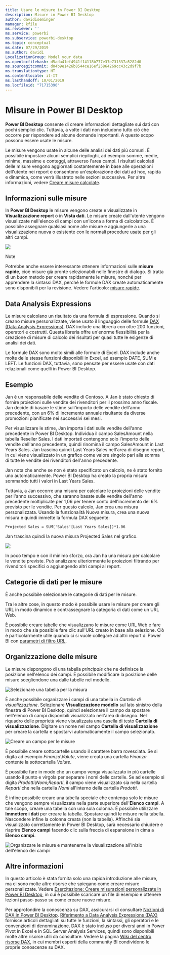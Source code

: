 ```yaml
---
title: Usare le misure in Power BI Desktop
description: Misure in Power BI Desktop
author: davidiseminger
manager: kfile
ms.reviewer: ''
ms.service: powerbi
ms.subservice: powerbi-desktop
ms.topic: conceptual
ms.date: 07/29/2019
ms.author: davidi
LocalizationGroup: Model your data
ms.openlocfilehash: d5ada41ef4941f14118b777e37e731337a5282d0
ms.sourcegitcommit: d04b9e1426b8544ce16ef25864269cc43c2d9f7b
ms.translationtype: HT
ms.contentlocale: it-IT
ms.lasthandoff: 10/01/2019
ms.locfileid: "71715390"
---
```

# <a name="measures-in-power-bi-desktop"></a>Misure in Power BI Desktop

**Power BI Desktop** consente di creare informazioni dettagliate sui dati con pochi semplici clic. Tuttavia, a volte i dati non includono tutto ciò che occorre per rispondere ad alcune domande importanti. A questo scopo possono essere usate le misure.

Le misure vengono usate in alcune delle analisi dei dati più comuni. È possibile impostare alcuni semplici riepiloghi, ad esempio somme, medie, minime, massime e conteggi, attraverso l'area campi. I risultati calcolati delle misure vengono aggiornati costantemente in base alle operazioni dell'utente nei report e consentono un'esplorazione dei dati ad hoc, rapida e dinamica, come verrà illustrato nelle sezioni successive. Per altre informazioni, vedere [Creare misure calcolate](/learn/modules/model-data-power-bi/4b-create-calculated-measures).

## <a name="understanding-measures"></a>Informazioni sulle misure

In **Power BI Desktop** le misure vengono create e visualizzate in **Visualizzazione report** o in **Vista dati**. Le misure create dall'utente vengono visualizzate nell'elenco di campi con un'icona a forma di calcolatrice. È possibile assegnare qualsiasi nome alle misure e aggiungerle a una visualizzazione nuova o esistente con le normali procedure usate per gli altri campi.

![](media/desktop-measures/measuresinpbid_measinfieldlist.png)

> [!NOTE]
> Potrebbe anche essere interessante ottenere informazioni sulle **misure rapide**, cioè misure già pronte selezionabili nelle finestre di dialogo. Si tratta di un buon metodo per creare rapidamente le misure, nonché per apprendere la sintassi DAX, perché le formule DAX create automaticamente sono disponibili per la revisione. Vedere l'articolo: [misure rapide](desktop-quick-measures.md).
> 
> 

## <a name="data-analysis-expressions"></a>Data Analysis Expressions

Le misure calcolano un risultato da una formula di espressione. Quando si creano misure personalizzate, viene usato il linguaggio delle formule [DAX (Data Analysis Expressions)](https://msdn.microsoft.com/library/gg413422.aspx). DAX include una libreria con oltre 200 funzioni, operatori e costrutti. Questa libreria offre un'enorme flessibilità per la creazione di misure di calcolo dei risultati per quasi tutte le esigenze di analisi dei dati.

Le formule DAX sono molto simili alle formule di Excel. DAX include anche molte delle stesse funzioni disponibili in Excel, ad esempio DATE, SUM e LEFT. Le funzioni DAX, tuttavia, sono pensate per essere usate con dati relazionali come quelli in Power BI Desktop.

## <a name="lets-look-at-an-example"></a>Esempio
Jan è un responsabile delle vendite di Contoso. A Jan è stato chiesto di fornire proiezioni sulle vendite dei rivenditori per il prossimo anno fiscale. Jan decide di basare le stime sull'importo delle vendite dell'anno precedente, con un 6% di incremento annuale risultante da diverse promozioni pianificate nei successivi sei mesi.

Per visualizzare le stime, Jan importa i dati sulle vendite dell'anno precedente in Power BI Desktop. Individua il campo SalesAmount nella tabella Reseller Sales. I dati importati contengono solo l'importo delle vendite dell'anno precedente, quindi rinomina il campo SalesAmount in Last Years Sales. Jan trascina quindi Last Years Sales nell'area di disegno report, in cui viene visualizzato in un grafico come valore singolo pari alla somma di tutte le vendite dei rivenditori dell'anno precedente.

Jan nota che anche se non è stato specificato un calcolo, ne è stato fornito uno automaticamente. Power BI Desktop ha creato la propria misura sommando tutti i valori in Last Years Sales.

Tuttavia, a Jan occorre una misura per calcolare le proiezioni delle vendite per l'anno successivo, che saranno basate sulle vendite dell'anno precedente moltiplicate per 1,06 per tenere conto dell'incremento del 6% previsto per le vendite. Per questo calcolo, Jan crea una misura personalizzata. Usando la funzionalità Nuova misura, crea una nuova misura e quindi immette la formula DAX seguente:

    Projected Sales = SUM('Sales'[Last Years Sales])*1.06

Jan trascina quindi la nuova misura Projected Sales nel grafico.

![](media/desktop-measures/measuresinpbid_lastyearsales.png)

In poco tempo e con il minimo sforzo, ora Jan ha una misura per calcolare le vendite previste. Può analizzare ulteriormente le proiezioni filtrando per rivenditori specifici o aggiungendo altri campi al report.

## <a name="data-categories-for-measures"></a>Categorie di dati per le misure

È anche possibile selezionare le categorie di dati per le misure. 

Tra le altre cose, in questo modo è possibile usare le misure per creare gli URL in modo dinamico e contrassegnare la categoria di dati come un URL Web. 

È possibile creare tabelle che visualizzano le misure come URL Web e fare in modo che sia possibile fare clic sull'URL creato in base alla selezione. Ciò è particolarmente utile quando ci si vuole collegare ad altri report di Power BI con [parametri di filtro URL](service-url-filters.md).


## <a name="organizing-your-measures"></a>Organizzazione delle misure

Le misure dispongono di una tabella *principale* che ne definisce la posizione nell'elenco dei campi. È possibile modificare la posizione delle misure scegliendone una dalle tabelle nel modello.

![Selezionare una tabella per la misura](media/desktop-measures/measures-03.png)

È anche possibile organizzare i campi di una tabella in *Cartelle di visualizzazione*. Selezionare **Visualizzazione modello** sul lato sinistro della finestra di Power BI Desktop, quindi selezionare il campo da spostare nell'elenco di campi disponibili visualizzato nell'area di disegno. Nel riquadro delle proprietà viene visualizzata una casella di testo **Cartella di visualizzazione**. Digitare un nome nel campo **Cartella di visualizzazione** per creare la cartella e spostarvi automaticamente il campo selezionato.

![Creare un campo per le misure](media/desktop-measures/measures-04.gif)

È possibile creare sottocartelle usando il carattere barra rovesciata. Se si digita ad esempio *Finanza\Valute*, viene creata una cartella *Finanza* contente la sottocartella *Valute*.

È possibile fare in modo che un campo venga visualizzato in più cartelle usando il punto e virgola per separare i nomi delle cartelle. Se ad esempio si digita *Prodotti\Nomi;Reparti*, il campo viene visualizzato sia nella cartella *Reparti* che nella cartella *Nomi* all'interno della cartella *Prodotti*.

È infine possibile creare una tabella speciale che contenga solo le misure che vengono sempre visualizzate nella parte superiore dell'**Elenco campi**. A tale scopo, creare una tabella con una sola colonna. È possibile utilizzare **Immettere i dati** per creare la tabella. Spostare quindi le misure nella tabella. Nascondere infine la colonna creata (non la tabella). Affinché sia visualizzato correttamente in Power BI Desktop, sarà necessario chiudere e riaprire **Elenco campi** facendo clic sulla freccia di espansione in cima a **Elenco campi**.

![Organizzare le misure e mantenerne la visualizzazione all'inizio dell'elenco dei campi](media/desktop-measures/measures-05.png)

## <a name="learn-more"></a>Altre informazioni
In questo articolo è stata fornita solo una rapida introduzione alle misure, ma ci sono molte altre risorse che spiegano come creare misure personalizzate. Vedere [Esercitazione: Creare misurazioni personalizzate in Power BI Desktop](desktop-tutorial-create-measures.md), in cui è possibile scaricare un file di esempio e ottenere lezioni passo-passo su come creare nuove misure.  

Per approfondire la conoscenza su DAX, assicurarsi di consultare [Nozioni di DAX in Power BI Desktop](desktop-quickstart-learn-dax-basics.md). [Riferimento a Data Analysis Expressions (DAX)](https://msdn.microsoft.com/library/gg413422.aspx) fornisce articoli dettagliati su tutte le funzioni, la sintassi, gli operatori e le convenzioni di denominazione. DAX è stato incluso per diversi anni in Power Pivot in Excel e in SQL Server Analysis Services, quindi sono disponibili molte altre risorse utili da consultare. Vedere la pagina [Wiki del centro risorse DAX](http://social.technet.microsoft.com/wiki/contents/articles/1088.dax-resource-center.aspx), in cui membri esperti della community BI condividono le proprie conoscenze su DAX.



